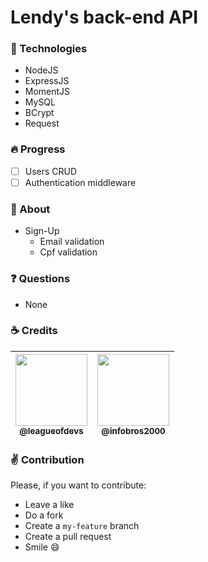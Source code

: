 # Lendy's back-end API

### :wrench: Technologies

- NodeJS
- ExpressJS
- MomentJS
- MySQL
- BCrypt
- Request

### :fire: Progress

- [ ] Users CRUD
- [ ] Authentication middleware

### :page_facing_up: About

- Sign-Up
  - Email validation
  - Cpf validation

### :question: Questions

- None

### :coffee: Credits

| [<img src="https://avatars3.githubusercontent.com/u/60491076?s=400&v=4" width=115><br><sub>@leagueofdevs</sub>](https://github.com/league-of-devs) | [<img src="https://avatars3.githubusercontent.com/u/13054390?s=400&v=4" width=115><br><sub>@infobros2000</sub>](https://github.com/infobros2000) |
| :---: | :---: |

### :v: Contribution

Please, if you want to contribute:
- Leave a like
- Do a fork
- Create a `my-feature` branch
- Create a pull request
- Smile :smile:
